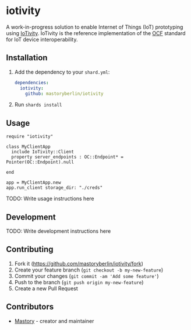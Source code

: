 # iotivity

A work-in-progress solution to enable Internet of Things (IoT)
prototyping using [IoTivity](https://iotivity.org/getting-started).
IoTivity is the reference implementation of the [OCF](https://openconnectivity.org/developer/)
standard for IoT device interoperability.

## Installation

1. Add the dependency to your `shard.yml`:

   ```yaml
   dependencies:
     iotivity:
       github: mastoryberlin/iotivity
   ```

2. Run `shards install`

## Usage

```crystal
require "iotivity"

class MyClientApp
  include IoTivity::Client
  property server_endpoints : OC::Endpoint* = Pointer(OC::Endpoint).null

end

app = MyClientApp.new
app.run_client storage_dir: "./creds"
```

TODO: Write usage instructions here

## Development

TODO: Write development instructions here

## Contributing

1. Fork it (<https://github.com/mastoryberlin/iotivity/fork>)
2. Create your feature branch (`git checkout -b my-new-feature`)
3. Commit your changes (`git commit -am 'Add some feature'`)
4. Push to the branch (`git push origin my-new-feature`)
5. Create a new Pull Request

## Contributors

- [Mastory](https://github.com/mastoryberlin) - creator and maintainer
